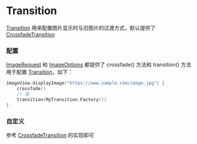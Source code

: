 # Transition

[Transition] 用来配置图片显示时与旧图片的过渡方式，默认提供了 [CrossfadeTransition]

### 配置

[ImageRequest] 和 [ImageOptions] 都提供了 crossfade() 方法和 transition() 方法用于配置 [Transition]，如下：

```kotlin
imageView.displayImage("https://www.sample.com/image.jpg") {
    crossfade()
    // 或
    transition(MyTransition.Factory())
}
```

### 自定义

参考 [CrossfadeTransition] 的实现即可

[Transition]: ../../sketch/src/main/java/com/github/panpf/sketch/transition/Transition.kt

[CrossfadeTransition]: ../../sketch/src/main/java/com/github/panpf/sketch/transition/CrossfadeTransition.kt

[ImageRequest]: ../../sketch/src/main/java/com/github/panpf/sketch/request/ImageRequest.kt

[ImageOptions]: ../../sketch/src/main/java/com/github/panpf/sketch/request/ImageOptions.kt